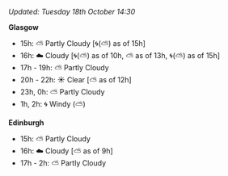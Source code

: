 *Updated: Tuesday 18th October 14:30*

**Glasgow**

* 15h: :partly_sunny: Partly Cloudy [:cyclone:(:partly_sunny:) as of 15h]
* 16h: :cloud: Cloudy [:cyclone:(:partly_sunny:) as of 10h, :partly_sunny: as of 13h, :cyclone:(:partly_sunny:) as of 15h]
* 17h - 19h: :partly_sunny: Partly Cloudy
* 20h - 22h: :sunny: Clear [:partly_sunny: as of 12h]
* 23h, 0h: :partly_sunny: Partly Cloudy
* 1h, 2h: :cyclone: Windy (:partly_sunny:)

**Edinburgh**

* 15h: :partly_sunny: Partly Cloudy
* 16h: :cloud: Cloudy [:partly_sunny: as of 9h]
* 17h - 2h: :partly_sunny: Partly Cloudy
